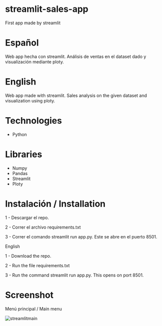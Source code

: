 # streamlit-sales-app
First app made by streamlit

# Español 
Web app hecha con streamlit. Análisis de ventas en el dataset dado y visualización mediante ploty.

# English
Web app made with streamlit. Sales analysis on the given dataset and visualization using ploty.

# Technologies
* Python

# Libraries
* Numpy
* Pandas
* Streamlit
* Ploty

# Instalación / Installation

1 - Descargar el repo.

2 - Correr el archivo requirements.txt

3 - Correr el comando streamlit run app.py. Este se abre en el puerto 8501.

English

1 - Download the repo.

2 - Run the file requirements.txt

3 - Run the command streamlit run app.py. This opens on port 8501.

# Screenshot

Menú principal / Main menu

![streamlitmain](https://user-images.githubusercontent.com/38327663/147969581-cf703afe-4a9f-43f8-8cc4-111217a823b0.png)
